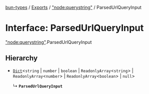 [bun-types](https://github.com/oven-sh/bun-types/blob/master/api-docs/README.md) / [Exports](https://github.com/oven-sh/bun-types/blob/master/api-docs/modules.md) / ["node:querystring"](https://github.com/oven-sh/bun-types/blob/master/api-docs/modules/node_querystring_.md) / ParsedUrlQueryInput

# Interface: ParsedUrlQueryInput

["node:querystring"](https://github.com/oven-sh/bun-types/blob/master/api-docs/modules/node_querystring_.md).ParsedUrlQueryInput

## Hierarchy

- [`Dict`](https://github.com/oven-sh/bun-types/blob/master/api-docs/interfaces/Dict.md)<`string` \| `number` \| `boolean` \| `ReadonlyArray`<`string`\> \| `ReadonlyArray`<`number`\> \| `ReadonlyArray`<`boolean`\> \| ``null``\>

  ↳ **`ParsedUrlQueryInput`**
